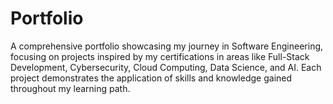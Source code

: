 # Portfolio
A comprehensive portfolio showcasing my journey in Software Engineering, focusing on projects inspired by my certifications in areas like Full-Stack Development, Cybersecurity, Cloud Computing, Data Science, and AI. Each project demonstrates the application of skills and knowledge gained throughout my learning path.
